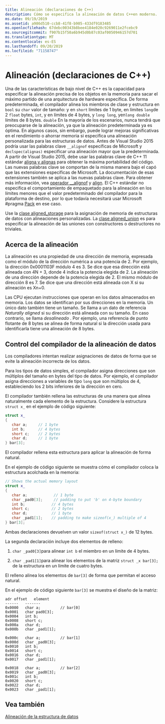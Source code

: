 ```yaml
---
title: Alineación (declaraciones de C++)
description: Cómo se especifica la alineación de datos C++en moderno.
ms.date: 09/19/2019
ms.assetid: a986d510-ccb8-41f8-b905-433df9183485
ms.openlocfilehash: 67debc00343b8bee4184e020c9269011e2fcebc9
ms.sourcegitcommit: f907b15f50a6b945d0b87c03af0050946157d701
ms.translationtype: MT
ms.contentlocale: es-ES
ms.lasthandoff: 09/20/2019
ms.locfileid: "71158747"
---
```

# <a name="alignment-c-declarations"></a>Alineación (declaraciones de C++)

Una de las características de bajo nivel de C++ es la capacidad para especificar la alineación precisa de los objetos en la memoria para sacar el máximo partido de una arquitectura de hardware específica. De forma predeterminada, el compilador alinea los miembros de clase y estructura en `bool` su `char` valor de tamaño: y en `short` límites de 1 byte, en límites `long`de 2 `float` bytes, `int`, y en límites de 4 bytes, y `long long`, yen`long double` límites de 8 bytes. `double` En la mayoría de los escenarios, nunca tendrá que preocuparse de la alineación, ya que la alineación predeterminada ya es óptima. En algunos casos, sin embargo, puede lograr mejoras significativas en el rendimiento o ahorrar memoria si especifica una alineación personalizada para las estructuras de datos. Antes de Visual Studio 2015 podría usar las palabras clave `__alignof` específicas de Microsoft y `declspec(alignas)` especificar una alineación mayor que la predeterminada. A partir de Visual Studio 2015, debe usar las palabras clave de C++ 11 estándar [aligna y alignas](../cpp/alignof-and-alignas-cpp.md) para obtener la máxima portabilidad del código. Las nuevas palabras clave se comportan de la misma manera bajo el capó que las extensiones específicas de Microsoft. La documentación de esas extensiones también se aplica a las nuevas palabras clave. Para obtener más información, vea [operador __alignof](../cpp/alignof-operator.md) y [align](../cpp/align-cpp.md). El C++ estándar no especifica el comportamiento de empaquetado para la alineación en los límites menores que el valor predeterminado del compilador para la plataforma de destino, por lo que todavía necesitará usar Microsoft #pragma [Pack](../preprocessor/pack.md) en ese caso.

Use la [clase aligned_storage](../standard-library/aligned-storage-class.md) para la asignación de memoria de estructuras de datos con alineaciones personalizadas. La [clase aligned_union](../standard-library/aligned-union-class.md) es para especificar la alineación de las uniones con constructores o destructores no triviales.

## <a name="about-alignment"></a>Acerca de la alineación

La alineación es una propiedad de una dirección de memoria, expresada como el módulo de la dirección numérica a una potencia de 2. Por ejemplo, la dirección 0x0001103F módulo 4 es 3. Se dice que esa dirección está alineada con 4N + 3, donde 4 indica la potencia elegida de 2. La alineación de una dirección depende de la potencia elegida de 2. El mismo módulo de dirección 8 es 7. Se dice que una dirección está alineada con X si su alineación es Xn+0.

Las CPU ejecutan instrucciones que operan en los datos almacenados en memoria. Los datos se identifican por sus direcciones en la memoria. Un único dato también tiene un tamaño. Se llama a un dato de referencia *Naturally aligned* si su dirección está alineada con su tamaño. En caso contrario, se llama *desalineado* . Por ejemplo, una referencia de punto flotante de 8 bytes se alinea de forma natural si la dirección usada para identificarla tiene una alineación de 8 bytes.

## <a name="compiler-handling-of-data-alignment"></a>Control del compilador de la alineación de datos

Los compiladores intentan realizar asignaciones de datos de forma que se evite la alineación incorrecta de los datos.

Para los tipos de datos simples, el compilador asigna direcciones que son múltiplos del tamaño en bytes del tipo de datos. Por ejemplo, el compilador asigna direcciones a variables de tipo `long` que son múltiplos de 4, estableciendo los 2 bits inferiores de la dirección en cero.

El compilador también rellena las estructuras de una manera que alinea naturalmente cada elemento de la estructura. Considere la estructura `struct x_` en el ejemplo de código siguiente:

```cpp
struct x_
{
   char a;     // 1 byte
   int b;      // 4 bytes
   short c;    // 2 bytes
   char d;     // 1 byte
} bar[3];
```

El compilador rellena esta estructura para aplicar la alineación de forma natural.

En el ejemplo de código siguiente se muestra cómo el compilador coloca la estructura acolchada en la memoria:

```cpp
// Shows the actual memory layout
struct x_
{
   char a;            // 1 byte
   char _pad0[3];     // padding to put 'b' on 4-byte boundary
   int b;            // 4 bytes
   short c;          // 2 bytes
   char d;           // 1 byte
   char _pad1[1];    // padding to make sizeof(x_) multiple of 4
} bar[3];
```

Ambas declaraciones devuelven un valor `sizeof(struct x_)` de 12 bytes.

La segunda declaración incluye dos elementos de relleno:

1. `char _pad0[3]`para alinear `int b` el miembro en un límite de 4 bytes.

1. `char _pad1[1]`para alinear los elementos de la matriz `struct _x bar[3];` de la estructura en un límite de cuatro bytes.

El relleno alinea los elementos de `bar[3]` de forma que permitan el acceso natural.

En el ejemplo de código siguiente `bar[3]` se muestra el diseño de la matriz:

```Output
adr offset   element
------   -------
0x0000   char a;         // bar[0]
0x0001   char pad0[3];
0x0004   int b;
0x0008   short c;
0x000a   char d;
0x000b   char _pad1[1];

0x000c   char a;         // bar[1]
0x000d   char _pad0[3];
0x0010   int b;
0x0014   short c;
0x0016   char d;
0x0017   char _pad1[1];

0x0018   char a;         // bar[2]
0x0019   char _pad0[3];
0x001c   int b;
0x0020   short c;
0x0022   char d;
0x0023   char _pad1[1];
```

## <a name="see-also"></a>Vea también

[Alineación de la estructura de datos](https://en.wikipedia.org/wiki/Data_structure_alignment)
